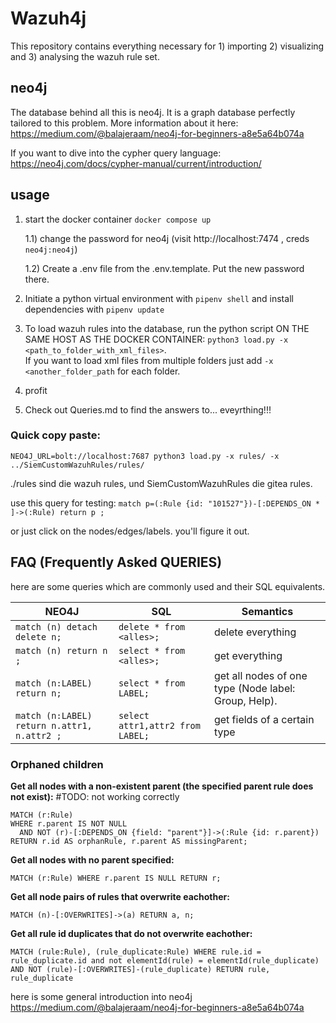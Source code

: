 # Wazuh4j
This repository contains everything necessary for 1) importing 2) visualizing and 3) analysing the wazuh rule set.  

## neo4j
The database behind all this is neo4j. It is a graph database perfectly tailored to this problem. 
More information about it here: https://medium.com/@balajeraam/neo4j-for-beginners-a8e5a64b074a

If you want to dive into the cypher query language: https://neo4j.com/docs/cypher-manual/current/introduction/

## usage
1) start the docker container `docker compose up`

    1.1) change the password for neo4j (visit http://localhost:7474 , creds `neo4j:neo4j`) 
    
    1.2) Create a .env file from the .env.template. Put the new password there.

2) Initiate a python virtual environment with `pipenv shell` and install dependencies with `pipenv update` 
3) To load wazuh rules into the database, run the python script ON THE SAME HOST AS THE DOCKER CONTAINER: `python3 load.py -x <path_to_folder_with_xml_files>`. <br> 
If you want to load xml files from multiple folders just add `-x <another_folder_path` for each folder. 
4) profit 
5) Check out Queries.md to find the answers to... eveyrthing!!!

### Quick copy paste:
```
NEO4J_URL=bolt://localhost:7687 python3 load.py -x rules/ -x ../SiemCustomWazuhRules/rules/
```
./rules sind die wazuh rules, und SiemCustomWazuhRules die gitea rules. 


use this query for testing: ` match p=(:Rule {id: "101527"})-[:DEPENDS_ON * ]->(:Rule) return p ; `

or just click on the nodes/edges/labels. you'll figure it out. 

## FAQ (Frequently Asked QUERIES)
here are some queries which are commonly used and their SQL equivalents. 

| NEO4J                                                                       | SQL                            | Semantics                                                                           |
|-----------------------------------------------------------------------------|--------------------------------|-------------------------------------------------------------------------------------|
| `match (n) detach delete n;`                                                | `delete * from <alles>; `      | delete everything                                                                   |
| `match (n) return n ;`                                                      | `select * from <alles>; `      | get everything                                                                      |
| `match (n:LABEL) return n; `                                                | `select * from LABEL; `        | get all nodes of one type (Node label: Group, Help).                                |
| `match (n:LABEL) return n.attr1, n.attr2 ;`                                 | `select attr1,attr2 from LABEL; ` | get fields of a certain type                                                        | 

### Orphaned children
**Get all nodes with a non-existent parent (the specified parent rule does not exist):**
#TODO: not working correctly
```cypher
MATCH (r:Rule)
WHERE r.parent IS NOT NULL
  AND NOT (r)-[:DEPENDS_ON {field: "parent"}]->(:Rule {id: r.parent})
RETURN r.id AS orphanRule, r.parent AS missingParent;
```

**Get all nodes with no parent specified:**
```cypher
MATCH (r:Rule) WHERE r.parent IS NULL RETURN r;
```

**Get all node pairs of rules that overwrite eachother:**
```cypher
MATCH (n)-[:OVERWRITES]->(a) RETURN a, n;
```
**Get all rule id duplicates that do not overwrite eachother:**
```cypher
MATCH (rule:Rule), (rule_duplicate:Rule) WHERE rule.id = rule_duplicate.id and not elementId(rule) = elementId(rule_duplicate) AND NOT (rule)-[:OVERWRITES]-(rule_duplicate) RETURN rule, rule_duplicate
```

here is some general introduction into neo4j 
https://medium.com/@balajeraam/neo4j-for-beginners-a8e5a64b074a
